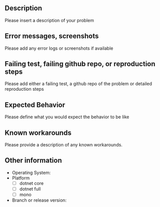 ## Description

Please insert a description of your problem

## Error messages, screenshots

Please add any error logs or screenshots if available

## Failing test, failing github repo, or reproduction steps

Please add either a failing test, a github repo of the problem or detailed reproduction steps

## Expected Behavior

Please define what you would expect the behavior to be like

## Known workarounds

Please provide a description of any known workarounds.

## Other information

* Operating System:
* Platform
    - [ ] dotnet core
    - [ ] dotnet full
    - [ ] mono
* Branch or release version:
